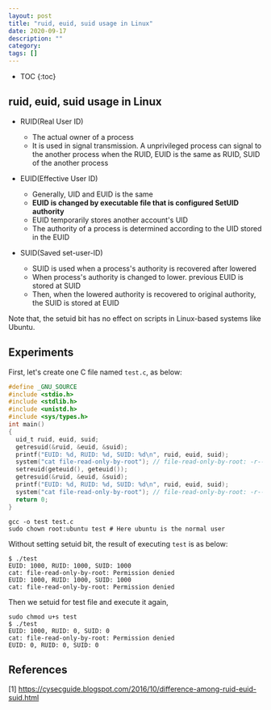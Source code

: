 ```yaml
---
layout: post
title: "ruid, euid, suid usage in Linux"
date: 2020-09-17
description: ""
category: 
tags: []
---
```

* TOC
{:toc}

## ruid, euid, suid usage in Linux

- RUID(Real User ID)
    - The actual owner of a process
    - It is used in signal transmission. A unprivileged process can signal to the another process when the RUID, EUID is the same as RUID, SUID of the another process

- EUID(Effective User ID)
    - Generally, UID and EUID is the same
    - **EUID is changed by executable file that is configured SetUID authority**
    - EUID temporarily stores another account's UID
    - The authority of a process is determined according to the UID stored in the EUID

- SUID(Saved set-user-ID)
    - SUID is used when a process's authority is recovered after lowered
    - When process's authority is changed to lower. previous EUID is stored at SUID
    - Then, when the lowered authority is recovered to original authority, the SUID is stored at EUID

Note that, the setuid bit has no effect on scripts in Linux-based systems like Ubuntu. 

## Experiments

First, let's create one C file named `test.c`, as below:

```C
#define _GNU_SOURCE
#include <stdio.h>
#include <stdlib.h>
#include <unistd.h>
#include <sys/types.h>
int main()
{
  uid_t ruid, euid, suid; 
  getresuid(&ruid, &euid, &suid);
  printf("EUID: %d, RUID: %d, SUID: %d\n", ruid, euid, suid);
  system("cat file-read-only-by-root"); // file-read-only-by-root: -r-------- root root
  setreuid(geteuid(), geteuid());
  getresuid(&ruid, &euid, &suid);
  printf("EUID: %d, RUID: %d, SUID: %d\n", ruid, euid, suid);
  system("cat file-read-only-by-root"); // file-read-only-by-root: -r-------- root root
  return 0;
}
```

```
gcc -o test test.c
sudo chown root:ubuntu test # Here ubuntu is the normal user
```

Without setting setuid bit, the result of executing `test` is as below:

```
$ ./test
EUID: 1000, RUID: 1000, SUID: 1000
cat: file-read-only-by-root: Permission denied
EUID: 1000, RUID: 1000, SUID: 1000
cat: file-read-only-by-root: Permission denied
```

Then we setuid for test file and execute it again,

```
sudo chmod u+s test
$ ./test
EUID: 1000, RUID: 0, SUID: 0
cat: file-read-only-by-root: Permission denied
EUID: 0, RUID: 0, SUID: 0
```

## References

[1] <https://cysecguide.blogspot.com/2016/10/difference-among-ruid-euid-suid.html>
